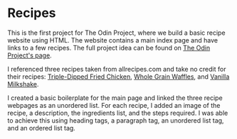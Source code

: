 # Recipes

This is the first project for The Odin Project, where we build a basic recipe website using HTML. The website contains a main index page and have links to a few recipes. The full project idea can be found on [The Odin Project's page](https://www.theodinproject.com/lessons/foundations-recipes).

I referenced three recipes taken from allrecipes.com and take no credit for their recipes: [Triple-Dipped Fried Chicken](https://www.allrecipes.com/recipe/89268/triple-dipped-fried-chicken/), [Whole Grain Waffles](https://www.allrecipes.com/recipe/88309/whole-grain-waffles/), and [Vanilla Milkshake](https://www.allrecipes.com/recipe/48974/vanilla-milkshake-i/).

I created a basic boilerplate for the main page and linked the three recipe webpages as an unordered list. For each recipe, I added an image of the recipe, a description, the ingredients list, and the steps required. I was able to achieve this using heading tags, a paragraph tag, an unordered list tag, and an ordered list tag.
